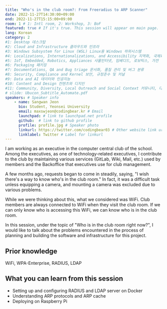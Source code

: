```yaml
---
title: "Who's in the club room?: From Freeradius to ARP Scanner"
date: 2022-11-27T14:30:00+09:00
end: 2022-11-27T15:15:00+09:00
room: 1 # 1: Intl room, 2: Workshop, 3: BoF
featured: true # If it's true. This session will appear on main page.
lang: Korean
category: 2
#1: Desktop 데스크탑
#2: Cloud and Infrastructure 클라우드와 인프라
#3: Windows Subsystem for Linux (WSL) Linux용 Windows 하위시스템
#4: Localizations, Internationalizations, and Accessibility 지역화, 국제화 및 접근성
#5: IoT, Embedded, Robotics, Appliances 사물인터넷, 임베디드, 로보틱스, 가전
#6: Packaging 패키징
#7: Documentations, QA and Bug triage 문서화, 품질 관리 및 버그 분류
#8: Security, Compliance and Kernel 보안, 규정준수 및 커널
#9: Data and AI 데이터와 인공지능
#10: Content and Design 컨텐츠와 디지인
#11: Community, Diversity, Local Outreach and Social Context 커뮤니티, 다양성, 지역 사회 협력과 사회적 관점
# slide: Ubucon_Subtitle_Automate.pdf
speakers: # Speaker info
    - name: Sangwan Jeon
      bio: Student, Yeonsei University
      email: maxswjeon@codingbear.kr # Email
      launchpad: # link to launchpad.net profile
      github:  # link to github profile
      profile: profile.jpg # Speaker photo
      linkurl: https://twitter.com/codingbear03 # Other website link url
      linklabel: Twitter # Label for linkurl
---
```


I am working as an executive in the computer central club of the school. Among the executives, as one of technology-related executives, I contribute to the club by maintaining various services (GitLab, Wiki, Mail, etc.) used by members and the Backoffice that executives use for club management.

A few months ago, requests began to come in steadily, saying, "I wish there's a way to know who's in the club room." In fact, it was a difficult task unless equipping a camera, and mounting a camera was excluded due to various problems.

While we were thinking about this, what we considered was WiFi. Club members are always connected to WiFi when they visit the club room. If we can only know who is accessing this WiFi, we can know who is in the club room.

In this session, under the topic of "Who is in the club room right now?", I would like to talk about the problems encountered in the process of planning and building the software and infrastructure for this project.

## Prior knowledge
WiFi, WPA-Enterprise, RADIUS, LDAP

## What you can learn from this session
- Setting up and configuring RADIUS and LDAP server on Docker
- Understanding ARP protocols and ARP cache
- Deploying on Raspberry Pi